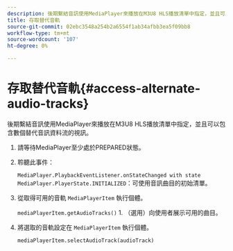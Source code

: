 ```yaml
---
description: 後期繫結音訊使用MediaPlayer來播放在M3U8 HLS播放清單中指定，並且可以包含數個替代音訊資料流的視訊。
title: 存取替代音軌
source-git-commit: 02ebc3548a254b2a6554f1ab34afbb3ea5f09bb8
workflow-type: tm+mt
source-wordcount: '107'
ht-degree: 0%

---
```


# 存取替代音軌{#access-alternate-audio-tracks}

後期繫結音訊使用MediaPlayer來播放在M3U8 HLS播放清單中指定，並且可以包含數個替代音訊資料流的視訊。

1. 請等待MediaPlayer至少處於PREPARED狀態。
1. 聆聽此事件：

   `MediaPlayer.PlaybackEventListener.onStateChanged with state MediaPlayer.PlayerState.INITIALIZED`：可使用音訊曲目的初始清單。

1. 從取得可用的音軌 `MediaPlayerItem` 執行個體。

   `mediaPlayerItem.getAudioTracks()` 1. （選用）向使用者展示可用的曲目。
1. 將選取的音軌設定在 `MediaPlayerItem` 執行個體。

   `mediaPlayerItem.selectAudioTrack(audioTrack)`
